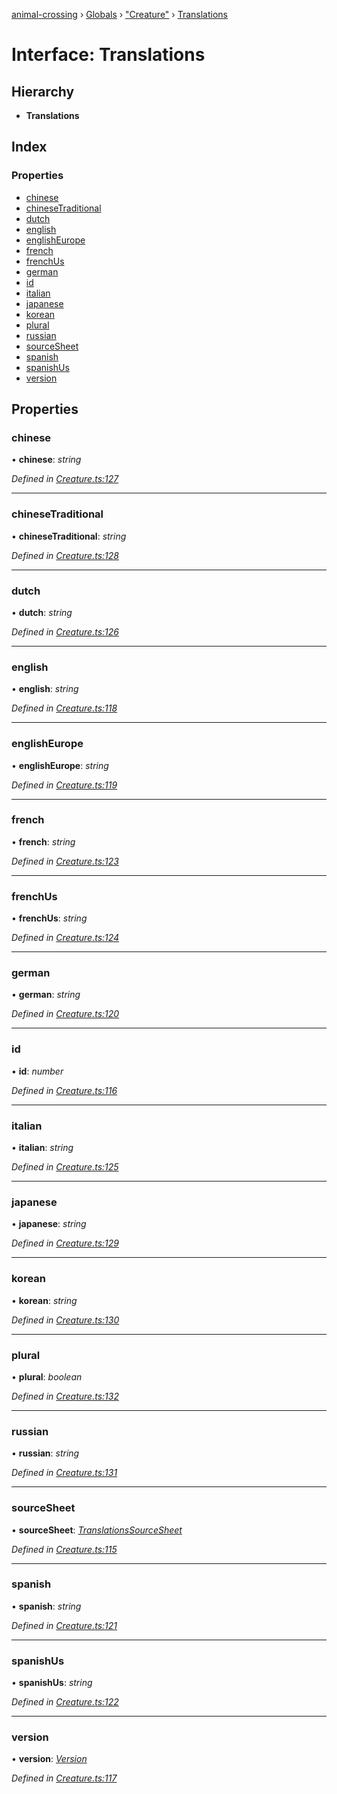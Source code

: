 [animal-crossing](../README.md) › [Globals](../globals.md) › ["Creature"](../modules/_creature_.md) › [Translations](_creature_.translations.md)

# Interface: Translations

## Hierarchy

* **Translations**

## Index

### Properties

* [chinese](_creature_.translations.md#chinese)
* [chineseTraditional](_creature_.translations.md#chinesetraditional)
* [dutch](_creature_.translations.md#dutch)
* [english](_creature_.translations.md#english)
* [englishEurope](_creature_.translations.md#englisheurope)
* [french](_creature_.translations.md#french)
* [frenchUs](_creature_.translations.md#frenchus)
* [german](_creature_.translations.md#german)
* [id](_creature_.translations.md#id)
* [italian](_creature_.translations.md#italian)
* [japanese](_creature_.translations.md#japanese)
* [korean](_creature_.translations.md#korean)
* [plural](_creature_.translations.md#plural)
* [russian](_creature_.translations.md#russian)
* [sourceSheet](_creature_.translations.md#sourcesheet)
* [spanish](_creature_.translations.md#spanish)
* [spanishUs](_creature_.translations.md#spanishus)
* [version](_creature_.translations.md#version)

## Properties

###  chinese

• **chinese**: *string*

*Defined in [Creature.ts:127](https://github.com/Norviah/animal-crossing/blob/c9eb585/module/types/Creature.ts#L127)*

___

###  chineseTraditional

• **chineseTraditional**: *string*

*Defined in [Creature.ts:128](https://github.com/Norviah/animal-crossing/blob/c9eb585/module/types/Creature.ts#L128)*

___

###  dutch

• **dutch**: *string*

*Defined in [Creature.ts:126](https://github.com/Norviah/animal-crossing/blob/c9eb585/module/types/Creature.ts#L126)*

___

###  english

• **english**: *string*

*Defined in [Creature.ts:118](https://github.com/Norviah/animal-crossing/blob/c9eb585/module/types/Creature.ts#L118)*

___

###  englishEurope

• **englishEurope**: *string*

*Defined in [Creature.ts:119](https://github.com/Norviah/animal-crossing/blob/c9eb585/module/types/Creature.ts#L119)*

___

###  french

• **french**: *string*

*Defined in [Creature.ts:123](https://github.com/Norviah/animal-crossing/blob/c9eb585/module/types/Creature.ts#L123)*

___

###  frenchUs

• **frenchUs**: *string*

*Defined in [Creature.ts:124](https://github.com/Norviah/animal-crossing/blob/c9eb585/module/types/Creature.ts#L124)*

___

###  german

• **german**: *string*

*Defined in [Creature.ts:120](https://github.com/Norviah/animal-crossing/blob/c9eb585/module/types/Creature.ts#L120)*

___

###  id

• **id**: *number*

*Defined in [Creature.ts:116](https://github.com/Norviah/animal-crossing/blob/c9eb585/module/types/Creature.ts#L116)*

___

###  italian

• **italian**: *string*

*Defined in [Creature.ts:125](https://github.com/Norviah/animal-crossing/blob/c9eb585/module/types/Creature.ts#L125)*

___

###  japanese

• **japanese**: *string*

*Defined in [Creature.ts:129](https://github.com/Norviah/animal-crossing/blob/c9eb585/module/types/Creature.ts#L129)*

___

###  korean

• **korean**: *string*

*Defined in [Creature.ts:130](https://github.com/Norviah/animal-crossing/blob/c9eb585/module/types/Creature.ts#L130)*

___

###  plural

• **plural**: *boolean*

*Defined in [Creature.ts:132](https://github.com/Norviah/animal-crossing/blob/c9eb585/module/types/Creature.ts#L132)*

___

###  russian

• **russian**: *string*

*Defined in [Creature.ts:131](https://github.com/Norviah/animal-crossing/blob/c9eb585/module/types/Creature.ts#L131)*

___

###  sourceSheet

• **sourceSheet**: *[TranslationsSourceSheet](../enums/_creature_.translationssourcesheet.md)*

*Defined in [Creature.ts:115](https://github.com/Norviah/animal-crossing/blob/c9eb585/module/types/Creature.ts#L115)*

___

###  spanish

• **spanish**: *string*

*Defined in [Creature.ts:121](https://github.com/Norviah/animal-crossing/blob/c9eb585/module/types/Creature.ts#L121)*

___

###  spanishUs

• **spanishUs**: *string*

*Defined in [Creature.ts:122](https://github.com/Norviah/animal-crossing/blob/c9eb585/module/types/Creature.ts#L122)*

___

###  version

• **version**: *[Version](../enums/_creature_.version.md)*

*Defined in [Creature.ts:117](https://github.com/Norviah/animal-crossing/blob/c9eb585/module/types/Creature.ts#L117)*
